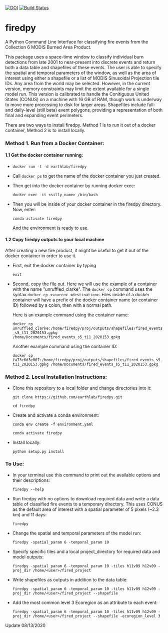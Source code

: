 [![DOI](https://zenodo.org/badge/214283770.svg)](https://zenodo.org/badge/latestdoi/214283770)
[![Build Status](https://travis-ci.com/earthlab/firedpy.svg?branch=master)](https://travis-ci.com/earthlab/firedpy)

# firedpy

A Python Command Line Interface for classifying fire events from the Collection 6 MODIS Burned Area Product.

This package uses a space-time window to classify individual burn detections from late 2001 to near-present into discrete events and return both a data table and shapefiles of these events. The user is able to specify the spatial and temporal parameters of the window, as well as the area of interest using either a shapefile or a list of MODIS Sinusoidal Projection tile IDs. Any area from the world may be selected. However, in the current version, memory constraints may limit the extent available for a single model run. This version is calibrated to handle the Conitiguous United States (CONUS) on a machine with 16 GB of RAM, though work is underway to move more processing to disk for larger areas. Shapefiles include full- and daily-level (still beta) event polygons, providing a representation of both final and expanding event perimeters.

There are two ways to install firedpy. Method 1 is to run it out of a docker container, Method 2 is to install locally.

### Method 1. Run from a Docker Container:

#### 1.1 Get the docker container running:

  - `docker run -t -d earthlab/firedpy`
  
  - Call `docker ps` to get the name of the docker container you just created.
  
  - Then get into the docker container by running docker exec:

    `docker exec -it <silly_name> /bin/bash`
  
  - Then you will be inside of your docker container in the firedpy directory. Now, enter:
  
    `conda activate firedpy`
    
    And the environment is ready to use.
    
#### 1.2 Copy firedpy outputs to your local machine

After creating a new fire product, it might be useful to get it out of the docker container in order to use it. 
    
  - First, exit the docker container by typing 
    
    `exit`
    
  - Second, copy the file out. Here we will use the example of a container with the name "unruffled_clarke". The `docker cp` command uses the syntax `docker cp <source> <destination>`. Files inside of a docker container will have a prefix of the docker container name (or container ID) followed by a colon, then with a normal path.
  
    Here is an example command using the container name:
  
    `docker cp unruffled_clarke:/home/firedpy/proj/outputs/shapefiles/fired_events_s5_t11_2020153.gpkg /home/Documents/fired_events_s5_t11_2020153.gpkg`
    
    Another example command using the container ID:
  
    `docker cp fa73c6d3e007:/home/firedpy/proj/outputs/shapefiles/fired_events_s5_t11_2020153.gpkg /home/Documents/fired_events_s5_t11_2020153.gpkg`
  
  
### Method 2. Local Installation Instructions:

  - Clone this repository to a local folder and change directories into it:
  
    `git clone https://github.com/earthlab/firedpy.git`

    `cd firedpy`

  - Create and activate a conda environment:
  
    `conda env create -f environment.yaml`

    `conda activate firedpy`  

  - Install locally:
  
    `python setup.py install`


### To Use:

  - In your terminal use this command to print out the available options and their descriptions:

    `firedpy --help`

  - Run firedpy with no options to download required data and write a data table of classified fire events to a temporary directory. This uses CONUS as the default area of interest with a spatial parameter of 5 pixels (~2.3 km) and 11 days:

    `firedpy`

  - Change the spatial and temporal parameters of the model run:

    `firedpy -spatial_param 6 -temporal_param 10`
 
  - Specify specific tiles and a local project_directory for required data and model outputs:

    `firedpy -spatial_param 6 -temporal_param 10 -tiles h11v09 h12v09 -proj_dir /home/<user>/fired_project`
  
  - Write shapefiles as outputs in addition to the data table:
  
    `firedpy -spatial_param 6 -temporal_param 10 -tiles h11v09 h12v09 -proj_dir /home/<user>/fired_project --shapefile`
  
  - Add the most common level 3 Ecoregion as an attribute to each event:
  
    `firedpy -spatial_param 6 -temporal_param 10 -tiles h11v09 h12v09 -proj_dir /home/<user>/fired_project --shapefile -ecoregion_level 3`
    
   Update 08/13/2020

